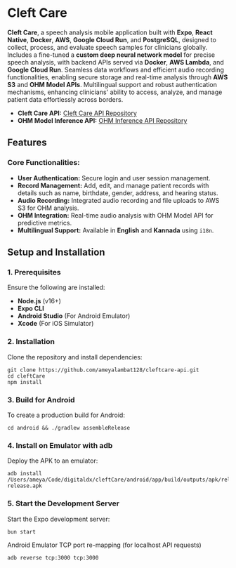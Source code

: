 # Cleft Care

**Cleft Care**, a speech analysis mobile application built with **Expo**, **React Native**, **Docker**, **AWS**, **Google Cloud Run**, and **PostgreSQL**, designed to collect, process, and evaluate speech samples for clinicians globally. Includes a fine-tuned a **custom deep neural network model** for precise speech analysis, with backend APIs served via **Docker**, **AWS Lambda**, and **Google Cloud Run**. Seamless data workflows and efficient audio recording functionalities, enabling secure storage and real-time analysis through **AWS S3** and **OHM Model APIs**. Multilingual support and robust authentication mechanisms, enhancing clinicians' ability to access, analyze, and manage patient data effortlessly across borders.

- **Cleft Care API:** [Cleft Care API Repository](https://github.com/ameyalambat128/cleftcare-api)
- **OHM Model Inference API:** [OHM Inference API Repository](https://github.com/ameyalambat128/cleftcare-ohm-api)

## Features

### Core Functionalities:

- **User Authentication:** Secure login and user session management.
- **Record Management:** Add, edit, and manage patient records with details such as name, birthdate, gender, address, and hearing status.
- **Audio Recording:** Integrated audio recording and file uploads to AWS S3 for OHM analysis.
- **OHM Integration:** Real-time audio analysis with OHM Model API for predictive metrics.
- **Multilingual Support:** Available in **English** and **Kannada** using `i18n`.

## Setup and Installation

### **1. Prerequisites**

Ensure the following are installed:

- **Node.js** (v16+)
- **Expo CLI**
- **Android Studio** (For Android Emulator)
- **Xcode** (For iOS Simulator)

### **2. Installation**

Clone the repository and install dependencies:

```shell
git clone https://github.com/ameyalambat128/cleftcare-api.git
cd cleftCare
npm install
```

### **3. Build for Android**

To create a production build for Android:

```shell
cd android && ./gradlew assembleRelease
```

### **4. Install on Emulator with adb**

Deploy the APK to an emulator:

```shell
adb install /Users/ameya/Code/digitaldx/cleftCare/android/app/build/outputs/apk/release/app-release.apk
```

### **5. Start the Development Server**

Start the Expo development server:

```shell
bun start
```

Android Emulator TCP port re-mapping (for localhost API requests)

```shell
adb reverse tcp:3000 tcp:3000
```
